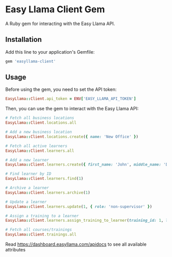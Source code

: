 # Easy Llama Client Gem

A Ruby gem for interacting with the Easy Llama API.

## Installation

Add this line to your application's Gemfile:

```ruby
gem 'easyllama-client'
```

## Usage

Before using the gem, you need to set the API token:

```ruby
EasyLlama::Client.api_token = ENV['EASY_LLAMA_API_TOKEN']
```

Then, you can use the gem to interact with the Easy Llama API:

```ruby
# Fetch all business locations
EasyLlama::Client.locations.all

# Add a new business location
EasyLlama::Client.locations.create({ name: 'New Office' })

# Fetch all active learners
EasyLlama::Client.learners.all

# Add a new learner
EasyLlama::Client.learners.create({ first_name: 'John', middle_name: 'Doe', last_name: 'Smith', title: 'SE', email: 'test@mail.com', phone: '123-456-7890', role: 'supervisor' })

# Find learner by ID
EasyLlama::Client.learners.find(1)

# Archive a learner
EasyLlama::Client.learners.archive(1)

# Update a learner
EasyLlama::Client.learners.update(1, { role: 'non-supervisor' })

# Assign a training to a learner
EasyLlama::Client.learners.assign_training_to_learner(training_id: 1, learner_id: 1)

# Fetch all courses/trainings
EasyLlama::Client.trainings.all
```

Read https://dashboard.easyllama.com/apidocs to see all available attributes

